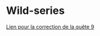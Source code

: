 # Wild-series

[Lien pour la correction de la quête 9](https://www.loom.com/share/d6f3723ee9f64931a7c39a9422aa6dba)
